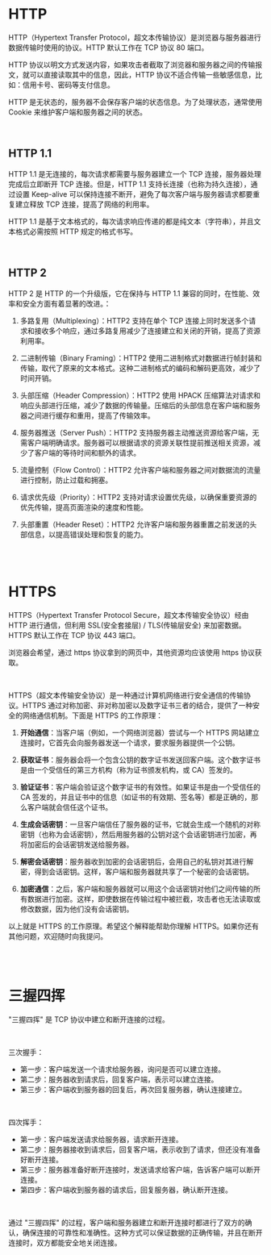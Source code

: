 # HTTP

HTTP（Hypertext Transfer Protocol，超文本传输协议）是浏览器与服务器进行数据传输时使用的协议。HTTP 默认工作在 TCP 协议 80 端口。

HTTP 协议以明文方式发送内容，如果攻击者截取了浏览器和服务器之间的传输报文，就可以直接读取其中的信息，因此，HTTP 协议不适合传输一些敏感信息，比如：信用卡号、密码等支付信息。

HTTP 是无状态的，服务器不会保存客户端的状态信息。为了处理状态，通常使用 Cookie 来维护客户端和服务器之间的状态。

<br>

## HTTP 1.1

HTTP 1.1 是无连接的，每次请求都需要与服务器建立一个 TCP 连接，服务器处理完成后立即断开 TCP 连接。但是，HTTP 1.1 支持长连接（也称为持久连接），通过设置 Keep-alive 可以保持连接不断开，避免了每次客户端与服务器请求都要重复建立释放 TCP 连接，提高了网络的利用率。

HTTP 1.1 是基于文本格式的，每次请求响应传递的都是纯文本（字符串），并且文本格式必需按照 HTTP 规定的格式书写。

<br>

## HTTP 2

HTTP 2 是 HTTP 的一个升级版，它在保持与 HTTP 1.1 兼容的同时，在性能、效率和安全方面有着显著的改进。：

1. 多路复用（Multiplexing）：HTTP2 支持在单个 TCP 连接上同时发送多个请求和接收多个响应，通过多路复用减少了连接建立和关闭的开销，提高了资源利用率。

2. 二进制传输（Binary Framing）：HTTP2 使用二进制格式对数据进行帧封装和传输，取代了原来的文本格式。这种二进制格式的编码和解码更高效，减少了时间开销。

3. 头部压缩（Header Compression）：HTTP2 使用 HPACK 压缩算法对请求和响应头部进行压缩，减少了数据的传输量。压缩后的头部信息在客户端和服务器之间进行缓存和重用，提高了传输效率。

4. 服务器推送（Server Push）：HTTP2 支持服务器主动推送资源给客户端，无需客户端明确请求。服务器可以根据请求的资源关联性提前推送相关资源，减少了客户端的等待时间和额外的请求。

5. 流量控制（Flow Control）：HTTP2 允许客户端和服务器之间对数据流的流量进行控制，防止过载和拥塞。

6. 请求优先级（Priority）：HTTP2 支持对请求设置优先级，以确保重要资源的优先传输，提高页面渲染的速度和性能。

7. 头部重置（Header Reset）：HTTP2 允许客户端和服务器重置之前发送的头部信息，以提高错误处理和恢复的能力。

<br><br>

# HTTPS

HTTPS（Hypertext Transfer Protocol Secure，超文本传输安全协议）经由 HTTP 进行通信，但利用 SSL(安全套接层) / TLS(传输层安全) 来加密数据。HTTPS 默认工作在 TCP 协议 443 端口。

浏览器会希望，通过 https 协议拿到的网页中，其他资源均应该使用 https 协议获取。

<br>

HTTPS（超文本传输安全协议）是一种通过计算机网络进行安全通信的传输协议。HTTPS 通过对称加密、非对称加密以及数字证书三者的结合，提供了一种安全的网络通信机制。下面是 HTTPS 的工作原理：

1. **开始通信**：当客户端（例如，一个网络浏览器）尝试与一个 HTTPS 网站建立连接时，它首先会向服务器发送一个请求，要求服务器提供一个公钥。

2. **获取证书**：服务器会将一个包含公钥的数字证书发送回客户端。这个数字证书是由一个受信任的第三方机构（称为证书颁发机构，或 CA）签发的。

3. **验证证书**：客户端会验证这个数字证书的有效性。如果证书是由一个受信任的 CA 签发的，并且证书中的信息（如证书的有效期、签名等）都是正确的，那么客户端就会信任这个证书。

4. **生成会话密钥**：一旦客户端信任了服务器的证书，它就会生成一个随机的对称密钥（也称为会话密钥），然后用服务器的公钥对这个会话密钥进行加密，再将加密后的会话密钥发送给服务器。

5. **解密会话密钥**：服务器收到加密的会话密钥后，会用自己的私钥对其进行解密，得到会话密钥。这样，客户端和服务器就共享了一个秘密的会话密钥。

6. **加密通信**：之后，客户端和服务器就可以用这个会话密钥对他们之间传输的所有数据进行加密。这样，即使数据在传输过程中被拦截，攻击者也无法读取或修改数据，因为他们没有会话密钥。

以上就是 HTTPS 的工作原理。希望这个解释能帮助你理解 HTTPS。如果你还有其他问题，欢迎随时向我提问。

<br><br>

# 三握四挥

"三握四挥" 是 TCP 协议中建立和断开连接的过程。

<br>

三次握手：

-   第一步：客户端发送一个请求给服务器，询问是否可以建立连接。
-   第二步：服务器收到请求后，回复客户端，表示可以建立连接。
-   第三步：客户端收到服务器的回复后，再次回复服务器，确认连接建立。

<br>

四次挥手：

-   第一步：客户端发送请求给服务器，请求断开连接。
-   第二步：服务器接收到请求后，回复客户端，表示收到了请求，但还没有准备好断开连接。
-   第三步：服务器准备好断开连接时，发送请求给客户端，告诉客户端可以断开连接。
-   第四步：客户端收到服务器的请求后，回复服务器，确认断开连接。

<br>

通过 "三握四挥" 的过程，客户端和服务器建立和断开连接时都进行了双方的确认，确保连接的可靠性和准确性。这种方式可以保证数据的正确传输，并且在断开连接时，双方都能安全地关闭连接。

<br><br>

